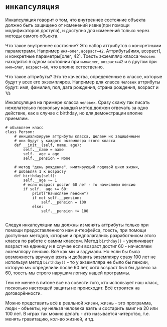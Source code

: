 `инкапсуляция`
=

Инкапсуляция говорит о том, что внутреннее состояние объекта должно быть защищено от
изменений извне(при помощи модификаторов доступа), и доступно для изменений только через методы самого объекта.

Что такое внутреннее состояние? Это набор аттрибутов с конкретными параметрами. Например `имя=олег`, `возраст=42`.
Аттрибуты[имя, возраст], и конкретные параметры[олег, 42].
Тоесть экземпляр класса `Человек` находится в одном состоянии при `имя=олег`, `возраст=42` и в другом
при `имя=олег`, `возраст=60`, что вполне естественно.

Что такое аттрибуты? Это те качества, определённые в классе, которые будут у всех его экземпляров.
Например для класса `Человек` аттрибуты будут: имя, фамилия, пол, дата рождения, страна рождения, возраст и тд.

Инкапсуляция на примере класса `человек`.
Сразу скажу так писать нежелательно поскольку каждый метод должен отвечать за одно действие, как в случае с birthday, 
но для демонстрации вполне приемлим.

```
# объявляем класс
class Person:
    # инициализируем аттрибуты класса, делаем их защищёнными
    # они будут у каждого экземпляра этого класса
    def __init__(self, name, age):
        self.__name = name
        self.__age = age
        self.__pension = None

    # метод "день рождение", имитирующий годовой цикл жизни,
    # добавляя 1 к возрасту
    def birthday(self):
        self.__age += 1
        # если возраст достиг 60 лет - то начисляем пенсию
        if self.__age >= 60:
            print("Начисляем пенсию")
            if not self.__pension:
                self.__pension = 100
            else:
                self.__pension += 100
            
```
Следуя инкапсуляции мы должны изменять аттрибуты только при помощи предоставленного нам интерфейса, тоесть, при помощи
доступных методов, которые и предполагались разработчиком этого класса по работе с самим классом.
Метод `birthday()` - увеличивает возраст на единицу и в случае если возраст достиг 60 - начисляем экземпляру пенсию.
Всё как мы и задумали.
Но если бы была возможность вручную взять и добавить экземпляру сразу 100 лет не используя метод `birthday()` - то у экземпляра
не было бы пенсии, которую мы определили после 60 лет, хотя возраст был бы далеко за 60, тоесть мы строго нарушим логику нашей программы.

Тем не менее в питоне всё на совести того, кто использует наш класс, посколько настоящей защиты не происходит. Всё строится на договорённости.

Можно представить всё в реальной жизни, жизнь - это программа, люди - объекты, ну нельзя человека взять и состарить вмиг на 20 или 100 лет.
В играх так можно делать - это называется читерство, т.е. менять гравитацию, кол-во жизней, и тд. 
